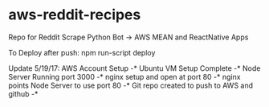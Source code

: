 # aws-reddit-recipes

Repo for Reddit Scrape Python Bot -> AWS MEAN and ReactNative Apps

To Deploy after push:
npm run-script deploy

Update 5/19/17:
AWS Account Setup -* 
Ubuntu VM Setup Complete -*
Node Server Running port 3000 -*
nginx setup and open at port 80 -*
nginx points Node Server to use port 80 -*
Git repo created to push to AWS and github -*


